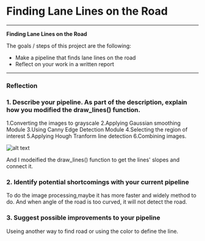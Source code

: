 # **Finding Lane Lines on the Road** 


---

**Finding Lane Lines on the Road**

The goals / steps of this project are the following:
* Make a pipeline that finds lane lines on the road
* Reflect on your work in a written report


[//]: # (Image References)

[image1]: result.jpg 

---

### Reflection

### 1. Describe your pipeline. As part of the description, explain how you modified the draw_lines() function.

1.Converting the images to grayscale
2.Applying Gaussian smoothing Module
3.Using Canny Edge Detection Module
4.Selecting the region of interest
5.Applying Hough Tranform line detection
6.Combining images.

![alt text](https://i.imgur.com/ljy9OfN.png)

And I modeified the draw_lines() function to get the lines' slopes and connect it.

### 2. Identify potential shortcomings with your current pipeline

To do the image processing,maybe it has more faster and widely method to do. And when angle of the road is too curved, it will not detect the road.
 
### 3. Suggest possible improvements to your pipeline

Useing another way to find road or using the color to define the line.
